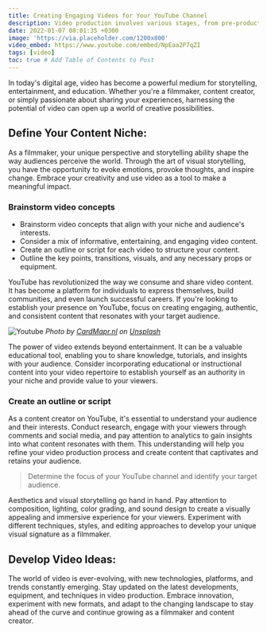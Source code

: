 ```yaml
---
title: Creating Engaging Videos for Your YouTube Channel
description: Video production involves various stages, from pre-production to post-production. Each step plays a vital role in the overall quality and impact of your videos. Dedicate time and effort to scripting, planning, shooting, editing, and post-processing to ensure that your videos are visually compelling, well-paced, and effectively communicate your message.
date: 2022-01-07 08:01:35 +0300
image: 'https://via.placeholder.com/1200x800'
video_embed: https://www.youtube.com/embed/NpEaa2P7qZI
tags: [video]
toc: true # Add Table of Contents to Post
---
```


In today's digital age, video has become a powerful medium for storytelling, entertainment, and education. Whether you're a filmmaker, content creator, or simply passionate about sharing your experiences, harnessing the potential of video can open up a world of creative possibilities.

## Define Your Content Niche:

As a filmmaker, your unique perspective and storytelling ability shape the way audiences perceive the world. Through the art of visual storytelling, you have the opportunity to evoke emotions, provoke thoughts, and inspire change. Embrace your creativity and use video as a tool to make a meaningful impact.

### Brainstorm video concepts

- Brainstorm video concepts that align with your niche and audience's interests.
- Consider a mix of informative, entertaining, and engaging video content.
- Create an outline or script for each video to structure your content.
- Outline the key points, transitions, visuals, and any necessary props or equipment.

YouTube has revolutionized the way we consume and share video content. It has become a platform for individuals to express themselves, build communities, and even launch successful careers. If you're looking to establish your presence on YouTube, focus on creating engaging, authentic, and consistent content that resonates with your target audience.

![Youtube](https://via.placeholder.com/1200x800)
*Photo by [CardMapr.nl](https://via.placeholder.com/1200x800) on [Unsplash](https://via.placeholder.com/1200x800)*


The power of video extends beyond entertainment. It can be a valuable educational tool, enabling you to share knowledge, tutorials, and insights with your audience. Consider incorporating educational or instructional content into your video repertoire to establish yourself as an authority in your niche and provide value to your viewers.

### Create an outline or script

As a content creator on YouTube, it's essential to understand your audience and their interests. Conduct research, engage with your viewers through comments and social media, and pay attention to analytics to gain insights into what content resonates with them. This understanding will help you refine your video production process and create content that captivates and retains your audience.

> Determine the focus of your YouTube channel and identify your target audience.

Aesthetics and visual storytelling go hand in hand. Pay attention to composition, lighting, color grading, and sound design to create a visually appealing and immersive experience for your viewers. Experiment with different techniques, styles, and editing approaches to develop your unique visual signature as a filmmaker.

## Develop Video Ideas:

The world of video is ever-evolving, with new technologies, platforms, and trends constantly emerging. Stay updated on the latest developments, equipment, and techniques in video production. Embrace innovation, experiment with new formats, and adapt to the changing landscape to stay ahead of the curve and continue growing as a filmmaker and content creator.